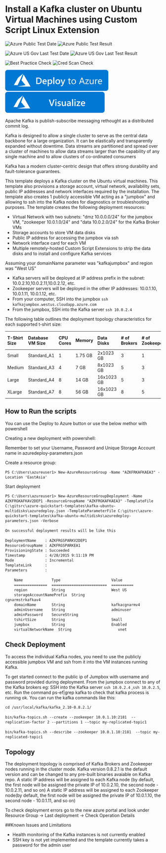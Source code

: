 # Install a Kafka cluster on Ubuntu Virtual Machines using Custom Script Linux Extension

![Azure Public Test Date](https://azurequickstartsservice.blob.core.windows.net/badges/kafka-ubuntu-multidisks/PublicLastTestDate.svg)
![Azure Public Test Result](https://azurequickstartsservice.blob.core.windows.net/badges/kafka-ubuntu-multidisks/PublicDeployment.svg)

![Azure US Gov Last Test Date](https://azurequickstartsservice.blob.core.windows.net/badges/kafka-ubuntu-multidisks/FairfaxLastTestDate.svg)
![Azure US Gov Last Test Result](https://azurequickstartsservice.blob.core.windows.net/badges/kafka-ubuntu-multidisks/FairfaxDeployment.svg)

![Best Practice Check](https://azurequickstartsservice.blob.core.windows.net/badges/kafka-ubuntu-multidisks/BestPracticeResult.svg)
![Cred Scan Check](https://azurequickstartsservice.blob.core.windows.net/badges/kafka-ubuntu-multidisks/CredScanResult.svg)

[![Deploy To Azure](https://raw.githubusercontent.com/Azure/azure-quickstart-templates/master/1-CONTRIBUTION-GUIDE/images/deploytoazure.svg?sanitize=true)]("https://portal.azure.com/#create/Microsoft.Template/uri/https%3A%2F%2Fraw.githubusercontent.com%2FAzure%2Fazure-quickstart-templates%2Fmaster%2Fkafka-ubuntu-multidisks%2Fazuredeploy.json")
[![Visualize](https://raw.githubusercontent.com/Azure/azure-quickstart-templates/master/1-CONTRIBUTION-GUIDE/images/visualizebutton.svg?sanitize=true)]("http://armviz.io/#/?load=https%3A%2F%2Fraw.githubusercontent.com%2FAzure%2Fazure-quickstart-templates%2Fmaster%2Fkafka-ubuntu-multidisks%2Fazuredeploy.json")

Apache Kafka is publish-subscribe messaging rethought as a distributed commit
log.

Kafka is designed to allow a single cluster to serve as the central data
backbone for a large organization. It can be elastically and transparently
expanded without downtime. Data streams are partitioned and spread over a
cluster of machines to allow data streams larger than the capability of any
single machine and to allow clusters of co-ordinated consumers

Kafka has a modern cluster-centric design that offers strong durability and
fault-tolerance guarantees.

This template deploys a Kafka cluster on the Ubuntu virtual machines. This
template also provisions a storage account, virtual network, availability sets,
public IP addresses and network interfaces required by the installation. The
template also creates 1 publicly accessible VM acting as a "jumpbox" and
allowing to ssh into the Kafka nodes for diagnostics or troubleshooting
purposes. The template creates the following deployment resources:

- Virtual Network with two subnets: "dmz 10.0.0.0/24" for the jumpbox VM,
  "zookeeper 10.0.1.0/24" and "data 10.0.2.0/24" for the Kafka Broker VMs
- Storage accounts to store VM data disks
- Public IP address for accessing the jumpbox via ssh
- Network interface card for each VM
- Multiple remotely-hosted Custom Script Extensions to strip the data disks and
  to install and configure Kafka services

Assuming your domainName parameter was "kafkajumpbox" and region was "West US"

- Kafka servers will be deployed at IP address prefix in the subnet:
  10.0.2.10,10.0.2.11,10.0.2.12, etc.
- Zookeeper servers will be deployed in the other IP addresses: 10.0.1.10,
  10.0.1.11, 10.0.1.12, etc.
- From your computer, SSH into the jumpbox
  `ssh kafkajumpbox.westus.cloudapp.azure.com`
- From the jumpbox, SSH into the Kafka server `ssh 10.0.2.4`

The following table outlines the deployment topology characteristics for each
supported t-shirt size:

| T-Shirt Size | Database VM Size | CPU Cores | Memory  | Data Disks | # of Brokers | # of Zookeepers | # of Storage Accounts |
| :----------- | :--------------- | :-------- | :------ | :--------- | :----------- | :-------------- | :-------------------- |
| Small        | Standard_A1      | 1         | 1.75 GB | 2x1023 GB  | 3            | 1               | 1                     |
| Medium       | Standard_A3      | 4         | 7 GB    | 8x1023 GB  | 5            | 3               | 2                     |
| Large        | Standard_A4      | 8         | 14 GB   | 16x1023 GB | 5            | 3               | 3                     |
| XLarge       | Standard_A7      | 8         | 56 GB   | 16x1023 GB | 8            | 5               | 4                     |

## How to Run the scripts

You can use the Deploy to Azure button or use the below methor with powershell

Creating a new deployment with powershell:

Remember to set your Username, Password and Unique Storage Account name in
azuredeploy-parameters.json

Create a resource group:

    PS C:\Users\azureuser1> New-AzureResourceGroup -Name "AZKFRKAFKAEA3" -Location 'EastAsia'

Start deployment

    PS C:\Users\azureuser1> New-AzureResourceGroupDeployment -Name AZKFRGKAFKAV2DEP1 -ResourceGroupName "AZKFRGKAFKAEA3" -TemplateFile C:\gitsrc\azure-quickstart-templates\kafka-ubuntu-multidisks\azuredeploy.json -TemplateParameterFile C:\gitsrc\azure-quickstart-templates\kafka-ubuntu-multidisks\azuredeploy-parameters.json -Verbose

    On successful deployment results will be like this

    DeploymentName    : AZKFRGSPARKV2DEP1
    ResourceGroupName : AZKFRGSPARKEA1
    ProvisioningState : Succeeded
    Timestamp         : 4/28/2015 9:11:19 PM
    Mode              : Incremental
    TemplateLink      :
    Parameters        :

        Name             Type                       Value
        ===============  =========================  ==========
        region           String                     West US
        storageAccountNamePrefix  String                     cgnarmstrkafkav4
        domainName       String                     kafkacgnarmv4
        adminUsername    String                     adminuser
        adminPassword    SecureString
        tshirtSize       String                     Small
        jumpbox          String                     Enabled
        virtualNetworkName  String                     vnet

## Check Deployment

To access the individual Kafka nodes, you need to use the publicly accessible
jumpbox VM and ssh from it into the VM instances running Kafka.

To get started connect to the public ip of Jumpbox with username and password
provided during deployment. From the jumpbox connect to any of the Kafka brokers
eg: SSH into the Kafka server `ssh 10.0.2.4` ,`ssh 10.0.2.5`, etc. Run the
command ps-ef|grep kafka to check that kafka process is running ok. You can run
the kafka commands like this:

    cd /usr/local/kafka/kafka_2.10-0.8.2.1/

    bin/kafka-topics.sh --create --zookeeper 10.0.1.10:2181  --replication-factor 2 --partitions 1 --topic my-replicated-topic1

    bin/kafka-topics.sh --describe --zookeeper 10.0.1.10:2181  --topic my-replicated-topic1

## Topology

The deployment topology is comprised of Kafka Brokers and Zookeeper nodes
running in the cluster mode. Kafka version 0.8.2.1 is the default version and
can be changed to any pre-built binaries avaiable on Kafka repo. A static IP
address will be assigned to each Kafka node (by default, the first node will be
assigned the private IP of 10.0.2.10, the second node - 10.0.2.11, and so on) A
static IP address will be assigned to each Zookeeper node(by default, the first
node will be assigned the private IP of 10.0.1.10, the second node - 10.0.1.11,
and so on)

To check deployment errors go to the new azure portal and look under Resource
Group -> Last deployment -> Check Operation Details

##Known Issues and Limitations

- Health monitoring of the Kafka instances is not currently enabled
- SSH key is not yet implemented and the template currently takes a password for
  the admin user

